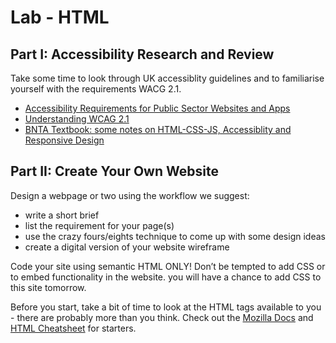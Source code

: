 # Lab - HTML

## Part I: Accessibility Research and Review
Take some time to look through UK accessiblity guidelines  and to familiarise yourself with the requirements WACG 2.1.

- [Accessibility Requirements for Public Sector Websites and Apps](https://www.gov.uk/guidance/accessibility-requirements-for-public-sector-websites-and-apps)
- [Understanding WCAG 2.1](https://www.gov.uk/service-manual/helping-people-to-use-your-service/understanding-wcag)
- [BNTA Textbook: some notes on HTML-CSS-JS, Accessiblity and Responsive Design](https://brightnetwork-technology-academy.github.io/curriculum/html-css/Intro/)

## Part II: Create Your Own Website

Design a webpage or two using the workflow we suggest:
- write a short brief
- list the requirement for your page(s)
- use the crazy fours/eights technique to come up with some design ideas
- create a digital version of your website wireframe

Code your site using semantic HTML ONLY! Don’t be tempted to add CSS or to embed functionality in the website. you will have a chance to add CSS to this site tomorrow.

Before you start, take a bit of time to look at the HTML tags available to you - there are probably more than you think. Check out the [Mozilla Docs](https://developer.mozilla.org/en-US/docs/Web/HTML) and [HTML Cheatsheet](https://htmlcheatsheet.com/) for starters.


